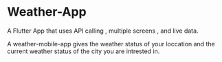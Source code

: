 # Weather-App

A Flutter App that uses API calling , multiple screens , and live data.

A weather-mobile-app gives the weather status of your loccation and the current weather status of the city you are intrested in.



